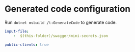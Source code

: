 # Generated code configuration

Run `dotnet msbuild /t:GenerateCode` to generate code.

``` yaml
input-file:
    -  $(this-folder)/swagger/mini-secrets.json

public-clients: true
```
